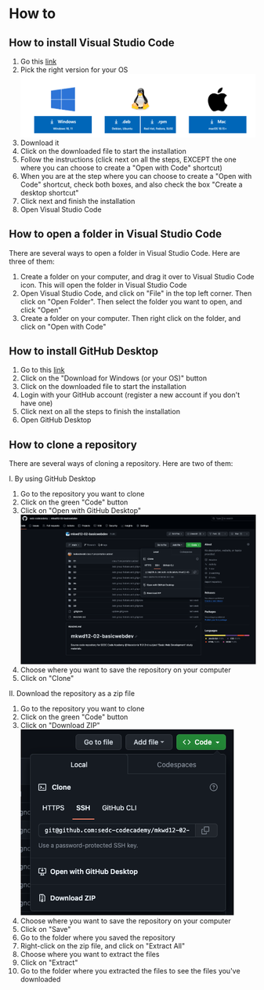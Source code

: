 # How to

## How to install Visual Studio Code

1. Go this [link](https://code.visualstudio.com/Download)
2. Pick the right version for your OS
![./imgs/img_1.png](./imgs/img_1.png)
3. Download it
4. Click on the downloaded file to start the installation
5. Follow the instructions (click next on all the steps, EXCEPT the one where you can choose to create a "Open with Code" shortcut)
6. When you are at the step where you can choose to create a "Open with Code" shortcut, check both boxes, and also check the box "Create a desktop shortcut"
7. Click next and finish the installation
8. Open Visual Studio Code

## How to open a folder in Visual Studio Code
There are several ways to open a folder in Visual Studio Code. Here are three of them:
1. Create a folder on your computer, and drag it over to Visual Studio Code icon. This will open the folder in Visual Studio Code
2. Open Visual Studio Code, and click on "File" in the top left corner. Then click on "Open Folder". Then select the folder you want to open, and click "Open"
3. Create a folder on your computer. Then right click on the folder, and click on "Open with Code"

## How to install GitHub Desktop
1. Go to this [link](https://desktop.github.com/)
2. Click on the "Download for Windows (or your OS)" button
3. Click on the downloaded file to start the installation
4. Login with your GitHub account (register a new account if you don't have one)
5. Click next on all the steps to finish the installation
6. Open GitHub Desktop

## How to clone a repository
There are several ways of cloning a repository. Here are two of them:

I. By using GitHub Desktop
1. Go to the repository you want to clone
2. Click on the green "Code" button
3. Click on "Open with GitHub Desktop"
![./imgs/img_2.png](./imgs/img_2.png)
4. Choose where you want to save the repository on your computer
5. Click on "Clone"

II. Download the repository as a zip file
1. Go to the repository you want to clone
2. Click on the green "Code" button
3. Click on "Download ZIP"
![./imgs/img_3.png](./imgs/img_3.png)
4. Choose where you want to save the repository on your computer
5. Click on "Save"
6. Go to the folder where you saved the repository
7. Right-click on the zip file, and click on "Extract All"
8. Choose where you want to extract the files
9. Click on "Extract"
10. Go to the folder where you extracted the files to see the files you've downloaded

